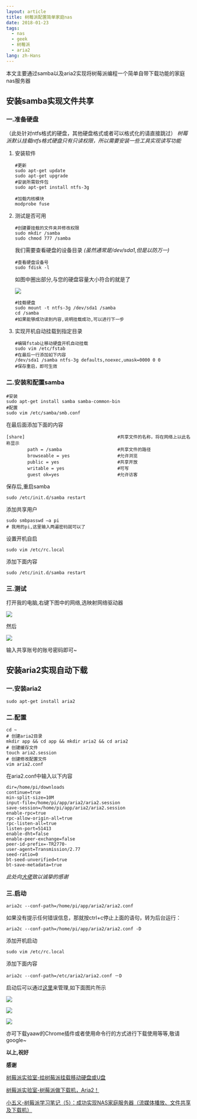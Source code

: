 ```yaml
---
layout: article
title: 树莓派配置简单家庭nas
date: 2018-01-23
tags:
  - nas
  - geek
  - 树莓派
  - aria2
lang: zh-Hans
---
```


本文主要通过samba以及aria2实现将树莓派编程一个简单自带下载功能的家庭nas服务器

## 安装samba实现文件共享

### 一.准备硬盘

（此处针对ntfs格式的硬盘，其他硬盘格式或者可以格式化的请直接跳过）
*树莓派默认挂载ntfs格式硬盘只有只读权限，所以需要安装一些工具实现读写功能*

1.  安装软件

    ```shell
    #更新
    sudo apt-get update
    sudo apt-get upgrade
    #安装所需软件包
    sudo apt-get install ntfs-3g

    #加载内核模块
    modprobe fuse
    ```

1.  测试是否可用

    ```shell
    #创建要挂载的文件夹并修改权限
    sudo mkdir /samba
    sudo chmod 777 /samba
    ```

    我们需要查看硬盘的设备目录
    *(虽然通常是/dev/sda1,但是以防万一)*

    ```shell
    #查看硬盘设备号
    sudo fdisk -l
    ```

    如图中圈出部分,与您的硬盘容量大小符合的就是了

    ![](http://ww1.sinaimg.cn/large/005L13Yhgy1fnqy6p1xz1j30fq04bglx.jpg)

    ```shell
    #挂载硬盘
    sudo mount -t ntfs-3g /dev/sda1 /samba
    cd /samba
    #如果能够成功读到内容,说明挂载成功,可以进行下一步
    ```

1.  实现开机自动挂载到指定目录

    ```shell
    #编辑fstab让移动硬盘开机自动挂载
    sudo vim /etc/fstab
    #在最后一行添加如下内容
    /dev/sda1 /samba ntfs-3g defaults,noexec,umask=0000 0 0
    #保存重启，即可生效
    ```

### 二.安装和配置samba

```shell
#安装
sudo apt-get install samba samba-common-bin
#配置
sudo vim /etc/samba/smb.conf
```

在最后面添加下面的内容

```text
[share]                                   #共享文件的名称，将在网络上以此名称显示
        path = /samba                     #共享文件的路径
        browseable = yes                  #允许浏览
        public = yes                      #共享开放
        writable = yes                    #可写
        guest ok=yes                      #允许访客
```

保存后,重启samba

```shell
sudo /etc/init.d/samba restart
```

添加共享用户

```shell
sudo smbpasswd –a pi
# 我用的pi,这里输入两遍密码就可以了
```

设置开机自启

```shell
sudo vim /etc/rc.local
```

添加下面内容

```text
sudo /etc/init.d/samba restart
```

### 三.测试

打开我的电脑,右键下图中的网络,选映射网络驱动器

![](http://ww1.sinaimg.cn/large/005L13Yhgy1fnqzuvzqy2j30r60ktta8.jpg)

然后

![](http://ww1.sinaimg.cn/large/005L13Yhgy1fnqzvcwrmij30hg0dvgm1.jpg)

输入共享账号的账号密码即可~

## 安装aria2实现自动下载

### 一.安装aria2

```shell
sudo apt-get install aria2
```

### 二.配置

```shell
cd ~
# 创建aria2目录
mkdir app && cd app && mkdir aria2 && cd aria2
# 创建缓存文件
touch aria2.session
# 创建修改配置文件
vim aria2.conf
```

在aria2.conf中输入以下内容

```shell
dir=/home/pi/downloads
continue=true
min-split-size=10M
input-file=/home/pi/app/aria2/aria2.session
save-session=/home/pi/app/aria2/aria2.session
enable-rpc=true
rpc-allow-origin-all=true
rpc-listen-all=true
listen-port=51413
enable-dht=false
enable-peer-exchange=false
peer-id-prefix=-TR2770-
user-agent=Transmission/2.77
seed-ratio=0
bt-seed-unverified=true
bt-save-metadata=true
```

*此处向[大佬](http://aria2c.com/usage.html)致以诚挚的感谢*

### 三.启动

```shell
aria2c --conf-path=/home/pi/app/aria2/aria2.conf
```

如果没有提示任何错误信息，那就按ctrl+c停止上面的语句，转为后台运行：

```shell
aria2c --conf-path=/home/pi/app/aria2/aria2.conf -D
```

添加开机启动

```shell
sudo vim /etc/rc.local
```

添加下面内容

```text
aria2c --conf-path=/etc/aria2/aria2.conf －D
```

启动后可以通过[这里](http://webui-aria2.ghostry.cn/)来管理,如下面图片所示

![](http://ww1.sinaimg.cn/large/005L13Yhly1fnr0n54kirj31e90eo74x.jpg)

![](http://ww1.sinaimg.cn/large/005L13Yhly1fnr0ngownoj305q050jra.jpg)

![](http://ww1.sinaimg.cn/large/005L13Yhly1fnr0nlc3gbj30g405i0sr.jpg)

亦可下载yaaw的Chrome插件或者使用命令行的方式进行下载使用等等,敬请google~

**以上,祝好**

**感谢**

[树莓派实验室-给树莓派挂载移动硬盘或U盘](http://shumeipai.nxez.com/2013/09/08/raspberry-pi-to-mount-the-removable-hard-disk.html)

[树莓派实验室-树莓派做下载机，Aria2！](http://shumeipai.nxez.com/2014/07/01/raspberry-pi-do-download-machine-aria2.html)

[小五义-树莓派学习笔记（5）：成功实现NAS家庭服务器（流媒体播放、文件共享及下载机）](http://www.cnblogs.com/xiaowuyi/p/4051238.html)
